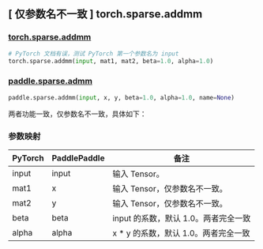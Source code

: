 ## [ 仅参数名不一致 ] torch.sparse.addmm

### [torch.sparse.addmm](https://pytorch.org/docs/stable/generated/torch.sparse.addmm.html?highlight=addmm#torch.sparse.addmm)

```python
# PyTorch 文档有误，测试 PyTorch 第一个参数名为 input
torch.sparse.addmm(input, mat1, mat2, beta=1.0, alpha=1.0)
```

### [paddle.sparse.admm](https://www.paddlepaddle.org.cn/documentation/docs/zh/develop/api/paddle/sparse/addmm_cn.html)

```python
paddle.sparse.addmm(input, x, y, beta=1.0, alpha=1.0, name=None)
```

两者功能一致，仅参数名不一致，具体如下：

### 参数映射

|PyTorch |  PaddlePaddle |  备注   |
|--------|  ------------- | --------------------------------------------------------------------------------------|
|input | input|         输入 Tensor。|
|mat1 |      x   |输入 Tensor，仅参数名不一致。|
|mat2|y| 输入 Tensor，仅参数名不一致。|
|beta|beta| input 的系数，默认 1.0。两者完全一致|
|alpha|alpha|  x * y 的系数，默认 1.0。两者完全一致|

